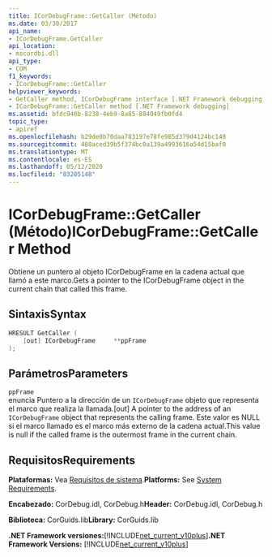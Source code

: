 ```yaml
---
title: ICorDebugFrame::GetCaller (Método)
ms.date: 03/30/2017
api_name:
- ICorDebugFrame.GetCaller
api_location:
- mscordbi.dll
api_type:
- COM
f1_keywords:
- ICorDebugFrame::GetCaller
helpviewer_keywords:
- GetCaller method, ICorDebugFrame interface [.NET Framework debugging]
- ICorDebugFrame::GetCaller method [.NET Framework debugging]
ms.assetid: bfdc946b-8238-4eb9-8a85-884049fb0fd4
topic_type:
- apiref
ms.openlocfilehash: b29de0b70daa783197e78fe985d379d4124bc140
ms.sourcegitcommit: 488aced39b5f374bc0a139a4993616a54d15baf0
ms.translationtype: MT
ms.contentlocale: es-ES
ms.lasthandoff: 05/12/2020
ms.locfileid: "83205148"
---
```

# <a name="icordebugframegetcaller-method"></a><span data-ttu-id="7a1b1-102">ICorDebugFrame::GetCaller (Método)</span><span class="sxs-lookup"><span data-stu-id="7a1b1-102">ICorDebugFrame::GetCaller Method</span></span>
<span data-ttu-id="7a1b1-103">Obtiene un puntero al objeto ICorDebugFrame en la cadena actual que llamó a este marco.</span><span class="sxs-lookup"><span data-stu-id="7a1b1-103">Gets a pointer to the ICorDebugFrame object in the current chain that called this frame.</span></span>  
  
## <a name="syntax"></a><span data-ttu-id="7a1b1-104">Sintaxis</span><span class="sxs-lookup"><span data-stu-id="7a1b1-104">Syntax</span></span>  
  
```cpp  
HRESULT GetCaller (  
    [out] ICorDebugFrame     **ppFrame  
);  
```  
  
## <a name="parameters"></a><span data-ttu-id="7a1b1-105">Parámetros</span><span class="sxs-lookup"><span data-stu-id="7a1b1-105">Parameters</span></span>  
 `ppFrame`  
 <span data-ttu-id="7a1b1-106">enuncia Puntero a la dirección de un `ICorDebugFrame` objeto que representa el marco que realiza la llamada.</span><span class="sxs-lookup"><span data-stu-id="7a1b1-106">[out] A pointer to the address of an `ICorDebugFrame` object that represents the calling frame.</span></span> <span data-ttu-id="7a1b1-107">Este valor es NULL si el marco llamado es el marco más externo de la cadena actual.</span><span class="sxs-lookup"><span data-stu-id="7a1b1-107">This value is null if the called frame is the outermost frame in the current chain.</span></span>  
  
## <a name="requirements"></a><span data-ttu-id="7a1b1-108">Requisitos</span><span class="sxs-lookup"><span data-stu-id="7a1b1-108">Requirements</span></span>  
 <span data-ttu-id="7a1b1-109">**Plataformas:** Vea [Requisitos de sistema](../../get-started/system-requirements.md).</span><span class="sxs-lookup"><span data-stu-id="7a1b1-109">**Platforms:** See [System Requirements](../../get-started/system-requirements.md).</span></span>  
  
 <span data-ttu-id="7a1b1-110">**Encabezado:** CorDebug.idl, CorDebug.h</span><span class="sxs-lookup"><span data-stu-id="7a1b1-110">**Header:** CorDebug.idl, CorDebug.h</span></span>  
  
 <span data-ttu-id="7a1b1-111">**Biblioteca:** CorGuids.lib</span><span class="sxs-lookup"><span data-stu-id="7a1b1-111">**Library:** CorGuids.lib</span></span>  
  
 <span data-ttu-id="7a1b1-112">**.NET Framework versiones:**[!INCLUDE[net_current_v10plus](../../../../includes/net-current-v10plus-md.md)]</span><span class="sxs-lookup"><span data-stu-id="7a1b1-112">**.NET Framework Versions:** [!INCLUDE[net_current_v10plus](../../../../includes/net-current-v10plus-md.md)]</span></span>
